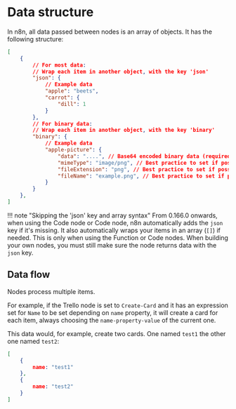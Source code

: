 # Data structure

In n8n, all data passed between nodes is an array of objects. It has the following structure:

```json
[
	{
		// For most data:
		// Wrap each item in another object, with the key 'json'
		"json": {
			// Example data
			"apple": "beets",
			"carrot": {
				"dill": 1
			}
		},
		// For binary data:
		// Wrap each item in another object, with the key 'binary'
		"binary": {
			// Example data
			"apple-picture": {
				"data": "....", // Base64 encoded binary data (required)
				"mimeType": "image/png", // Best practice to set if possible (optional)
				"fileExtension": "png", // Best practice to set if possible (optional)
				"fileName": "example.png", // Best practice to set if possible (optional)
			}
		}
	},
]
```

!!! note "Skipping the 'json' key and array syntax"
    From 0.166.0 onwards, when using the Code node or Code node, n8n automatically adds the `json` key if it's missing. It also automatically wraps your items in an array (`[]`) if needed. This is only when using the Function or Code nodes. When building your own nodes, you must still make sure the node returns data with the `json` key.

## Data flow

Nodes process multiple items.

For example, if the Trello node is set to `Create-Card` and it has an expression set for `Name` to be set depending on `name` property, it will create a card for each item, always choosing the `name-property-value` of the current one.

This data would, for example, create two cards. One named `test1` the other one named `test2`:

```json
[
	{
		name: "test1"
	},
	{
		name: "test2"
	}
]
```
